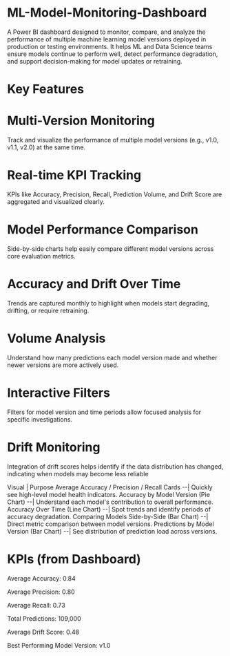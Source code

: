 # ML-Model-Monitoring-Dashboard

A Power BI dashboard designed to monitor, compare, and analyze the performance of multiple machine learning model versions deployed in production or testing environments.
It helps ML and Data Science teams ensure models continue to perform well, detect performance degradation, and support decision-making for model updates or retraining.


# Key Features
# Multi-Version Monitoring
Track and visualize the performance of multiple model versions (e.g., v1.0, v1.1, v2.0) at the same time.

# Real-time KPI Tracking
KPIs like Accuracy, Precision, Recall, Prediction Volume, and Drift Score are aggregated and visualized clearly.

# Model Performance Comparison
Side-by-side charts help easily compare different model versions across core evaluation metrics.

# Accuracy and Drift Over Time
Trends are captured monthly to highlight when models start degrading, drifting, or require retraining.

# Volume Analysis
Understand how many predictions each model version made and whether newer versions are more actively used.

# Interactive Filters
Filters for model version and time periods allow focused analysis for specific investigations.

# Drift Monitoring
Integration of drift scores helps identify if the data distribution has changed, indicating when models may become less reliable



Visual | Purpose
Average Accuracy / Precision / Recall Cards --| Quickly see high-level model health indicators.
Accuracy by Model Version (Pie Chart) --| Understand each model's contribution to overall performance.
Accuracy Over Time (Line Chart) --| Spot trends and identify periods of accuracy degradation.
Comparing Models Side-by-Side (Bar Chart) --| Direct metric comparison between model versions.
Predictions by Model Version (Bar Chart) --| See distribution of prediction load across versions.

 # KPIs (from Dashboard)
Average Accuracy: 0.84

Average Precision: 0.80

Average Recall: 0.73

Total Predictions: 109,000

Average Drift Score: 0.48

Best Performing Model Version: v1.0





